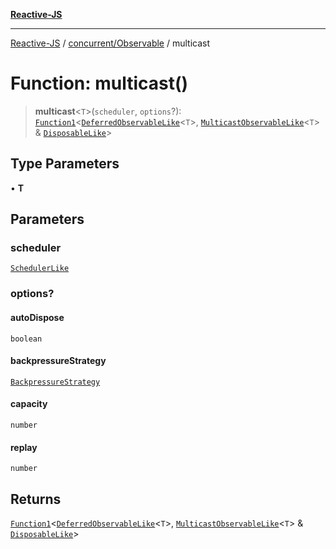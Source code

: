 [**Reactive-JS**](../../../README.md)

***

[Reactive-JS](../../../README.md) / [concurrent/Observable](../README.md) / multicast

# Function: multicast()

> **multicast**\<`T`\>(`scheduler`, `options`?): [`Function1`](../../../functions/type-aliases/Function1.md)\<[`DeferredObservableLike`](../../interfaces/DeferredObservableLike.md)\<`T`\>, [`MulticastObservableLike`](../../interfaces/MulticastObservableLike.md)\<`T`\> & [`DisposableLike`](../../../utils/interfaces/DisposableLike.md)\>

## Type Parameters

• **T**

## Parameters

### scheduler

[`SchedulerLike`](../../interfaces/SchedulerLike.md)

### options?

#### autoDispose

`boolean`

#### backpressureStrategy

[`BackpressureStrategy`](../../../utils/type-aliases/BackpressureStrategy.md)

#### capacity

`number`

#### replay

`number`

## Returns

[`Function1`](../../../functions/type-aliases/Function1.md)\<[`DeferredObservableLike`](../../interfaces/DeferredObservableLike.md)\<`T`\>, [`MulticastObservableLike`](../../interfaces/MulticastObservableLike.md)\<`T`\> & [`DisposableLike`](../../../utils/interfaces/DisposableLike.md)\>
